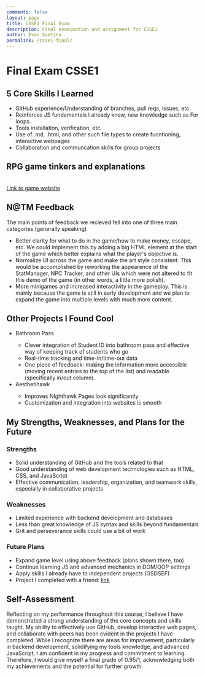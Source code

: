 ```yaml
---
comments: false
layout: page
title: CSSE1 Final Exam
description: Final examination and assignment for CSSE1
author: Evan Svetina
permalink: /csse1-final/
---
```

<h1>Final Exam CSSE1</h1>
<h2>5 Core Skills I Learned</h2>
<ul>
    <li>GitHub experience/Understanding of branches, pull reqs, issues, etc.</li>
    <li>Reinforces JS fundamentals I already knew, new knowledge such as For loops.</li>
    <li>Tools installation, verification, etc.</li>
    <li>Use of .md, .html, and other such file types to create fucntioning, interactive webpages</li>
    <li>Collaboration and communcation skills for group projects</li>
</ul>
<h2>RPG game tinkers and explanations</h2>
<br><a href="https://evansvetina.github.io/discordBasementSimulator/">Link to game website</a><br>
<h2>N@TM Feedback</h2>
The main points of feedback we recieved fell into one of three main categories (generally speaking)
<ul>
    <li>Better clarity for what to do in the game/how to make money, escape, etc. We could implement this by adding a big HTML element at the start of the game which better explains what the player's objective is.</li>
    <li>Normalize UI across the game and make the art style consistent. This would be accomplished by reworking the appearence of the StatManager, NPC Tracker, and other UIs which were not altered to fit this demo of the game (in other words, a little more polish).</li>
    <li>More minigames and increased interactivity in the gameplay. This is mainly because the game is still in early development and we plan to expand the game into multiple levels with much more content.</li>
</ul>
<h2>Other Projects I Found Cool</h2>
<ul>
    <li>Bathroom Pass</li>
    <ul>
        <li>Clever integration of Student ID into bathroom pass and effective way of keeping track of students who go</li>
        <li>Real-time tracking and time-in/time-out data</li>
        <li>One piece of feedback: making the information more accessible (moving recent entries to the top of the list) and readable (specifically in/out column).</li>
    </ul>
    <li>Aesthetihawk</li>
    <ul>
        <li>Improves NIghthawk Pages look significantly</li>
        <li>Customization and integration into websites is smooth</li>
    </ul>
</ul>
<h2>My Strengths, Weaknesses, and Plans for the Future</h2>
<h3>Strengths</h3>
<ul>
    <li>Solid understanding of GitHub and the tools related to that</li>
    <li>Good understanding of web development technologies such as HTML, CSS, and JavaScript</li>
    <li>Effective communication, leadership, organization, and teamwork skills, especially in collaborative projects</li>
</ul>
<h3>Weaknesses</h3>
<ul>
    <li>Limited experience with backend development and databases</li>
    <li>Less than great knowledge of JS syntax and skills beyond fundamentals</li>
    <li>Grit and perseverance skills could use a bit of work</li>
</ul>
<h3>Future Plans</h3>
<ul>
    <li>Expand game level using above feedback (plans shown there, too)</li>
    <li>Continue learning JS and advanced mechanics in DOM/OOP settings</li>
    <li>Apply skills I already have to independent projects (GSDSEF)</li>
    <li>Project I completed with a friend: <a href="https://github.com/Nikhile22427/ISEF">link</a></li>
</ul>
<h2>Self-Assessment</h2>
<p>Reflecting on my performance throughout this course, I believe I have demonstrated a strong understanding of the core concepts and skills taught. My ability to effectively use GitHub, develop interactive web pages, and collaborate with peers has been evident in the projects I have completed. While I recognize there are areas for improvement, particularly in backend development, solidifying my tools knowledge, and advanced JavaScript, I am confident in my progress and commitment to learning. Therefore, I would give myself a final grade of 0.95/1, acknowledging both my achievements and the potential for further growth.</p>